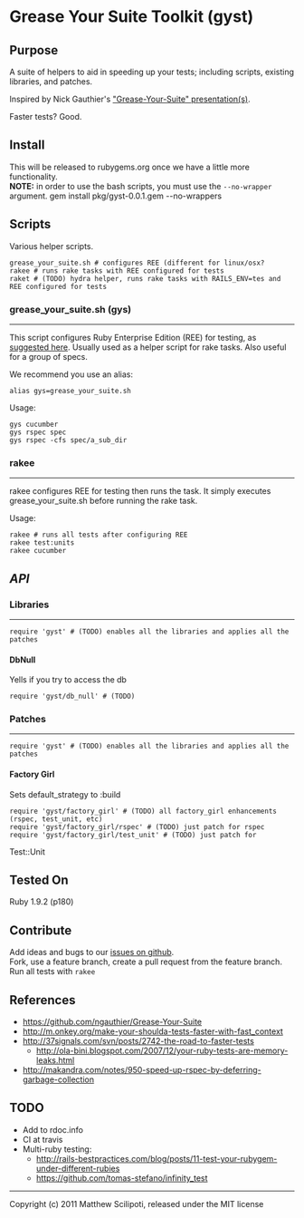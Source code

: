 Grease Your Suite Toolkit (gyst)
================================

Purpose
--------
A suite of helpers to aid in speeding up your tests; including scripts,
existing libraries, and patches.

Inspired by Nick Gauthier's ["Grease-Your-Suite" presentation(s)][gys_showoff].

Faster tests? Good.

Install
--------
This will be released to rubygems.org once we have a little more
functionality.   
**NOTE:** in order to use the bash scripts, you must use the `--no-wrapper`
argument.
    gem install pkg/gyst-0.0.1.gem --no-wrappers

Scripts
--------
Various helper scripts.

    grease_your_suite.sh # configures REE (different for linux/osx?
    rakee # runs rake tasks with REE configured for tests
    raket # (TODO) hydra helper, runs rake tasks with RAILS_ENV=tes and REE configured for tests

### grease_your_suite.sh (gys)
---
This script configures Ruby Enterprise Edition
(REE) for testing,
as [suggested here][gys_showoff].
Usually used as a helper script for rake tasks.  Also useful for a
group of specs.

We recommend you use an alias:

    alias gys=grease_your_suite.sh

Usage:

    gys cucumber
    gys rspec spec
    gys rspec -cfs spec/a_sub_dir

### rakee
---
rakee configures REE for testing then runs the task.  It simply executes grease_your_suite.sh before running the rake task.

Usage:

    rakee # runs all tests after configuring REE
    rakee test:units
    rakee cucumber


***API***
---

### Libraries
---
    require 'gyst' # (TODO) enables all the libraries and applies all the patches

#### DbNull
Yells if you try to access the db

    require 'gyst/db_null' # (TODO)


### Patches
---
    require 'gyst' # (TODO) enables all the libraries and applies all the patches

#### Factory Girl
Sets default_strategy to :build

    require 'gyst/factory_girl' # (TODO) all factory_girl enhancements (rspec, test_unit, etc)
    require 'gyst/factory_girl/rspec' # (TODO) just patch for rspec
    require 'gyst/factory_girl/test_unit' # (TODO) just patch for
Test::Unit


Tested On
--------------
Ruby 1.9.2 (p180)


Contribute
-----------
Add ideas and bugs to our [issues on github](https://github.com/mattscilipoti/gyst/issues).   
Fork, use a feature branch, create a pull request from the feature branch.   
Run all tests with `rakee`


References
-----------
 * https://github.com/ngauthier/Grease-Your-Suite
 * http://m.onkey.org/make-your-shoulda-tests-faster-with-fast_context
 * http://37signals.com/svn/posts/2742-the-road-to-faster-tests
   * http://ola-bini.blogspot.com/2007/12/your-ruby-tests-are-memory-leaks.html
 * http://makandra.com/notes/950-speed-up-rspec-by-deferring-garbage-collection



TODO
-----
 * Add to rdoc.info
 * CI at travis
 * Multi-ruby testing: 
   * http://rails-bestpractices.com/blog/posts/11-test-your-rubygem-under-different-rubies
   * https://github.com/tomas-stefano/infinity_test


[gys_showoff]: http://grease-your-suite.heroku.com/  "Grease Your Suites"

____
Copyright (c) 2011 Matthew Scilipoti, released under the MIT license
